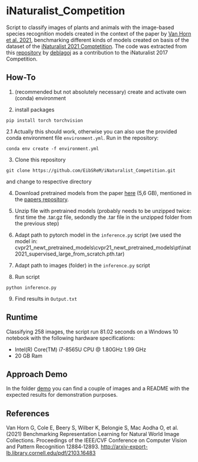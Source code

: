 # iNaturalist_Competition

Script to classify images of plants and animals with the image-based species recognition models created in the context of the paper by [Van Horn et al. 2021](http://arxiv-export-lb.library.cornell.edu/pdf/2103.16483), benchmarking different kinds of models created on basis of the dataset of the [iNaturalist 2021 Comptetition](https://github.com/visipedia/inat_comp/tree/master/2021). The code was extracted from this [repository](https://github.com/deblagoj/iNaturalist-API) by [deblagoj](https://github.com/deblagoj) as a contribution to the iNaturalist 2017 Competition.

## How-To

1. (recommended but not absolutely necessary) create and activate own (conda) environment 

2. install packages 
```
pip install torch torchvision 
```

  2.1 Actually this should work, otherwise you can also use the provided conda environment file `environment.yml`. 
  Run in the repository:
  ```
  conda env create -f environment.yml
  ```

3. Clone this repository 
```
git clone https://github.com/EibSReM/iNaturalist_Competition.git
``` 
and change to respective directory

4. Download pretrained models from the paper [here](https://cornell.box.com/s/bnyhq5lwobu6fgjrub44zle0pyjijbmw) (5,6 GB), mentioned in the [papers repository](https://github.com/visipedia/newt/tree/main/benchmark).

5. Unzip file with pretrained models (probably needs to be unzipped twice: first time the .tar.gz file, sedondly the .tar file in the unzipped folder from the previous step)

6. Adapt path to pytorch model in the `inference.py` script (we used the model in: cvpr21_newt_pretrained_models\cvpr21_newt_pretrained_models\pt\inat2021_supervised_large_from_scratch.pth.tar)

7. Adapt path to images (folder) in the `inference.py` script

8. Run script 
```
python inference.py
```

9. Find results in `Output.txt`

## Runtime
Classifying 258 images, the script run 81.02 seconds on a Windows 10 notebook with the following hardware specifications:
* Intel(R) Core(TM) i7-8565U CPU @ 1.80GHz   1.99 GHz
* 20 GB Ram

## Approach Demo 
In the folder [demo](/demo/) you can find a couple of images and a README with the expected results for demonstration purposes. 

## References
Van Horn G, Cole E, Beery S, Wilber K, Belongie S, Mac Aodha O, et al. (2021) Benchmarking Representation Learning for Natural World Image Collections. Proceedings of the IEEE/CVF Conference on Computer Vision and Pattern Recognition 12884‑12893. http://arxiv-export-lb.library.cornell.edu/pdf/2103.16483
